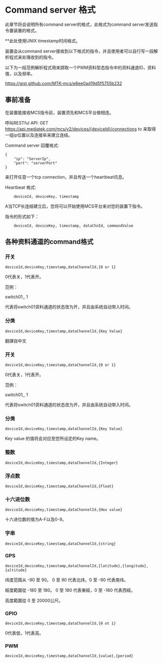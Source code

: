 # Command server 格式

此章节将会说明所有command server的格式，此格式为command server发送指令置装置的格式。

**此处使用UNIX timestamp时间格式。

装置会从command server接收到以下格式的指令，并且使用者可以自行写一段解析程式来处理收到的指令。

以下为一段范例解析程式用来撷取一个PWM资料型态指令中的资料通道ID，资料值，以及频率。

https://gist.github.com/MTK-mcs/e8ee0ad19d5f5755b232


## 事前准备

在装置能接收MCS指令前，装置须先和MCS平台做相连。


呼叫RESTful API: GET https://api.mediatek.com/mcs/v2/devices/{deviceId}/connections to 来取得一组ip位置以及连接阜来建立连结。

Command server 回覆格式:

```
{
    "ip": "ServerIp",
    "port": "serverPort"
}

```
来打开任意一个tcp connection，并且传送一个heartbeat讯息。

Heartbeat 格式:

```
    deviceId, deviceKey, timestamp

```
A当TCP长连结建立后，您将可以开始使用MCS平台来对您的装置下指令。

指令的形式如下：
```
    deviceId, deviceKey, timestamp, dataChnId, commandValue

```


##  各种资料通道的command格式


### 开关

```
deviceId,deviceKey,timestamp,dataChannelId,{0 or 1}

```
0代表关，1代表开。

范例：

switch01,, 1

代表将switch01资料通道的状态改为开，并且由系统自动带入时间。

### 分类
```
deviceId,deviceKey,timestamp,dataChannelId,{Key Value}
```
翻譯自中文

### 开关

```
deviceId,deviceKey,timestamp,dataChannelId,{0 or 1}

```
0代表关，1代表开。

范例：

switch01,, 1

代表将switch01资料通道的状态改为开，并且由系统自动带入时间。

### 分类
```
deviceId,deviceKey,timestamp,dataChannelId,{Key Value}
```
Key value 的值将会对应至您所设定的Key name。

### 整数
```
deviceId,deviceKey,timestamp,dataChannelId,{Integer}
```

### 浮点数
```
deviceId,deviceKey,timestamp,dataChannelId,{Float}
```

### 十六进位数
```
deviceId,deviceKey,timestamp,dataChannelId,{Hex value}
```
十六进位数的值为A-F以及0-9。

### 字串
```
deviceId,deviceKey,timestamp,dataChannelId,{string}
```

### GPS
```
deviceId,deviceKey,timestamp,dataChannelId,{latitude},{longitude},{altitude}
```

纬度范围从 -90 至 90。 0 至 90 代表北纬，0 至 -90 代表南纬。

經度範圍從 -180 至 180。 0 至 180 代表東經，0 至 -180 代表西經。

高度範圍從 0 至 20000公尺。

### GPIO
```
deviceId,deviceKey,timestamp,dataChannelId,{0 ot 1}
```
0代表低，1代表高。

### PWM
```
deviceId,deviceKey,timestamp,dataChannelId,{value},{period}

```
